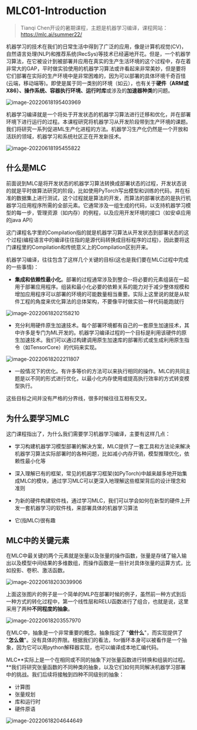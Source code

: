 # MLC01-Introduction

> Tianqi Chen开设的暑期课程，主题是机器学习编译，课程网站：https://mlc.ai/summer22/

机器学习的技术在我们的日常生活中得到了广泛的应用，像是计算机视觉(CV)，自然语言处理(NLP)和推荐系统(RecSys)等技术已经遍地开花。但是，一个机器学习算法，在它被设计到被部署并应用在真实的生产生活环境的这个过程中，存在着非常大的GAP，平时做实验使用的机器学习算法或许看起来非常美妙，但是要将它们部署在实际的生产环境中是非常困难的，因为可以部署的具体环境千奇百怪(云端，移动端等)。即使是属于同一类别的环境（如云），也有关于**硬件（ARM或X86）、操作系统、容器执行环境、运行时库**或涉及的**加速器种类**的问题。

![image-20220618195403969](https://raw.githubusercontent.com/Zhang-Each/Image-Bed/main/img/image-20220618195403969.png)

机器学习编译就是一个将处于开发状态的机器学习算法进行迁移和优化，并在部署环境下进行运行的过程。本课程研究将机器学习从开发阶段带到生产环境的课题。我们将研究一系列促进ML生产化进程的方法。机器学习生产化仍然是一个开放和活跃的领域，机器学习和系统社区正在开发新技术。

![image-20220618195455822](https://raw.githubusercontent.com/Zhang-Each/Image-Bed/main/img/image-20220618195455822.png)



## 什么是MLC

前面说到MLC是将开发状态的机器学习算法转换成部署状态的过程，开发状态说的就是平时做算法研究的阶段，比如使用PyTorch写出模型和训练的代码，并在标准的数据集上进行测试，这个过程就是算法的开发，而算法的部署状态的是执行机器学习应用程序所需的全部元素。它通常涉及一组生成的代码，以支持机器学习模型的每一步，管理资源（如内存）的例程，以及应用开发环境的接口（如安卓应用的java API）

这门课程名字里的Compilation指的就是机器学习算法从开发状态到部署状态的这个过程(编程语言中的编译往往指的是源代码转换成目标程序的过程)，因此要将这门课程里的Compilation和传统意义上的Compilation区别开来。

机器学习编译，往往包含了这样几个关键的目标(这也是我们要在MLC过程中完成的一些事情)：

- **集成和依赖性最小化**。部署的过程通常涉及到整合--将必要的元素组装在一起用于部署应用程序。组装和最小化必要的依赖关系的能力对于减少整体规模和增加应用程序可以部署的环境的可能数量相当重要。实际上这里说的就是从软件工程的角度来优化算法的总体架构，不要像平时做实验一样代码能跑就行

![image-20220618202158210](https://raw.githubusercontent.com/Zhang-Each/Image-Bed/main/img/image-20220618202158210.png)

- 充分利用硬件原生加速技术。每个部署环境都有自己的一套原生加速技术，其中许多是专门为ML开发的。机器学习编译过程的一个目标是利用该硬件的原生加速技术。我们可以通过构建调用原生加速库的部署形式或生成利用原生指令（如TensorCore）的代码来实现。

![image-20220618202211807](https://raw.githubusercontent.com/Zhang-Each/Image-Bed/main/img/image-20220618202211807.png)

- 一般情况下的优化。有许多等价的方法可以来执行相同的操作。MLC的共同主题是以不同的形式进行优化，以最小化内存使用或提高执行效率的方式转变模型执行。

这些目标之间并没有严格的分界线，很多时候往往互相有交叉。



## 为什么要学习MLC

这门课程指出了，为什么我们需要学习机器学习编译，主要有这样几点：

- 学习构建机器学习模型部署的解决方案，MLC提供了一套工具和方法论来解决机器学习算法实际部署时的各种问题，比如减小内存开销，模型推理优化，依赖性最小化等
- 深入理解已有的框架，常见的机器学习框架(如PyTorch)中越来越多地开始集成MLC的模块，通过学习MLC可以更深入地理解这些框架背后的设计理念和准则
- 为新的硬件构建软件栈，通过学习MLC，我们可以学会如何在新型的硬件上开发一套机器学习的软件栈，来部署具体的机器学习算法

- 它(指MLC)很有趣

## MLC中的关键元素

在MLC中最关键的两个元素就是张量以及张量的操作函数，张量是存储了输入输出以及模型中间结果的多维数组，而操作函数是一些针对具体张量的运算方式，比如投影、卷积、激活函数。

![image-20220618203039906](https://raw.githubusercontent.com/Zhang-Each/Image-Bed/main/img/image-20220618203039906.png)

上面这张图片的例子是一个简单的MLP在部署时候的例子，虽然前一种方式到后一种方式的转化过程中，第一个线性层和RELU函数进行了组合，也就是说，这里采用了两种**不同程度的抽象**。

![image-20220618203557970](https://raw.githubusercontent.com/Zhang-Each/Image-Bed/main/img/image-20220618203557970.png)

在MLC中，抽象是一个非常重要的概念。抽象指定了 "**做什么**"，而实现提供了 "**怎么做**"。没有具体的界限。根据我们的看法，for循环本身可以被看作是一个抽象，因为它可以用python解释器实现，也可以编译成本地汇编代码。

MLC**实际上是一个在相同或不同的抽象下对张量函数进行转换和组装的过程。**我们将研究张量函数的不同种类的抽象，以及它们如何共同解决机器学习部署中的挑战。我们后续将接触到四种不同级别的抽象：

- 计算图
- 张量规划
- 库和运行时
- 硬件原语

![image-20220618204644649](https://raw.githubusercontent.com/Zhang-Each/Image-Bed/main/img/image-20220618204644649.png)